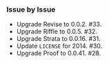 ### Issue by Issue

 * Upgrade Revise to 0.0.2. #33.
 * Upgrade Riffle to 0.0.5. #32.
 * Upgrade Strata to 0.0.16. #31.
 * Update `LICENSE` for 2014. #30.
 * Upgrade Proof to 0.0.41. #28.
